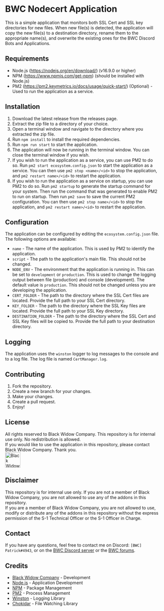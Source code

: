 # BWC Nodecert Application
This is a simple application that monitors both SSL Cert and SSL key directories for new files. When new file(s) is detected, the application will copy the new file(s) to a destination directory, rename them to the appropriate name(s), and overwrite the existing ones for the BWC Discord Bots and Applications.

## Requirements
- Node.js (https://nodejs.org/en/download/) (v16.9.0 or higher) 
- NPM (https://www.npmjs.com/get-npm) (should be installed with Node.js)
- PM2 (https://pm2.keymetrics.io/docs/usage/quick-start/) (Optional) - Used to run the application as a service.

## Installation
1. Download the latest release from the releases page.
2. Extract the zip file to a directory of your choice.
3. Open a terminal window and navigate to the directory where you extracted the zip file.
4. Run `npm install` to install the required dependencies.
5. Run `npm run start` to start the application.
6. The application will now be running in the terminal window. You can close the terminal window if you wish.
7. If you wish to run the application as a service, you can use PM2 to do so. Run `pm2 start ecosystem.config.json` to start the application as a service. You can then use `pm2 stop <name>/<id>` to stop the application, and `pm2 restart name>/<id>` to restart the application.
8. If you wish to run the application as a service on startup, you can use PM2 to do so. Run `pm2 startup` to generate the startup command for your system. Then run the command that was generated to enable PM2 to run on startup. Then run `pm2 save` to save the current PM2 configuration. You can then use `pm2 stop name>/<id>` to stop the application, and `pm2 restart name>/<id>` to restart the application.

## Configuration
The application can be configured by editing the `ecosystem.config.json` file. The following options are available:
- `name` - The name of the application. This is used by PM2 to identify the application.
- `script` - The path to the application's main file. This should not be changed.
- `NODE_ENV` - The environment that the application is running in. This can be set to `development` or `production`. This is used to change the logging output between file (production) and console (development). The default value is `production`. This should not be changed unless you are developing the application.
- `CERT_FOLDER` - The path to the directory where the SSL Cert files are located. Provide the full path to your SSL Cert directory.
- `KEY_FOLDER` - The path to the directory where the SSL Key files are located. Provide the full path to your SSL Key directory.
- `DESTINATION_FOLDER` - The path to the directory where the SSL Cert and SSL Key files will be copied to. Provide the full path to your destination directory.

## Logging
The application uses the `winston` logger to log messages to the console and to a log file. The log file is named `CertManager.log`.

## Contributing
1. Fork the repository.
2. Create a new branch for your changes.
3. Make your changes.
4. Create a pull request.
5. Enjoy!

## License
All rights reserved to Black Widow Company. This repository is for internal use only. No redistribution is allowed.  
If you would like to use the application in this repository, please contact Black Widow Company. Thank you.  
[<img alt="Black Widow Company" height="50" src="https://the-bwc.com/PAO/BannerStandard.png"/>](https://www.the-bwc.com)

## Disclaimer
This repository is for internal use only. If you are not a member of Black Widow Company, you are not allowed to use any of the addons in this repository.  
If you are a member of Black Widow Company, you are not allowed to use, modify or distribute any of the addons in this repository without the express permission of the S-1 Technical Officer or the S-1 Officer in Charge.

## Contact
If you have any questions, feel free to contact me on Discord: `[BWC] Patrick#4943`, or on the [BWC Discord server](https://discord.com/invite/the-bwc) or the [BWC forums](https://the-bwc.com/forum/index.php).

## Credits
- [Black Widow Company](https://www.the-bwc.com) - Development
- [Node.js](https://nodejs.org/en/) - Application Development
- [NPM](https://www.npmjs.com/) - Package Management
- [PM2](https://pm2.keymetrics.io/) - Process Management
- [Winston](https://github.com/winstonjs/winston) - Logging Library
- [Chokidar](https://github.com/paulmillr/chokidar) - File Watching Library
